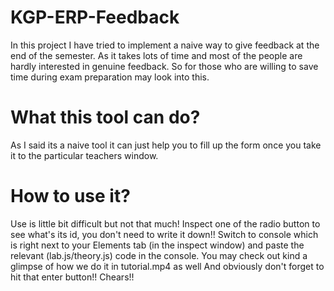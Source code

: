 # KGP-ERP-Feedback
In this project I have tried to implement a naive way to give feedback at the end of the semester. As it takes lots of time and most of the people are hardly interested in genuine feedback. So for those who are willing to save time during exam preparation may look into this.

# What this tool can do?
As I said its a naive tool it can just help you to fill up the form once you take it to the particular teachers window.

# How to use it?
Use is little bit difficult but not that much! 
Inspect one of the radio button to see what's its id, you don't need to write it down!!
Switch to console which is right next to your Elements tab (in the inspect window) and paste the relevant (lab.js/theory.js) code in the console.
You may check out kind a glimpse of how we do it in tutorial.mp4 as well
And obviously don't forget to hit that enter button!! 
Chears!!

